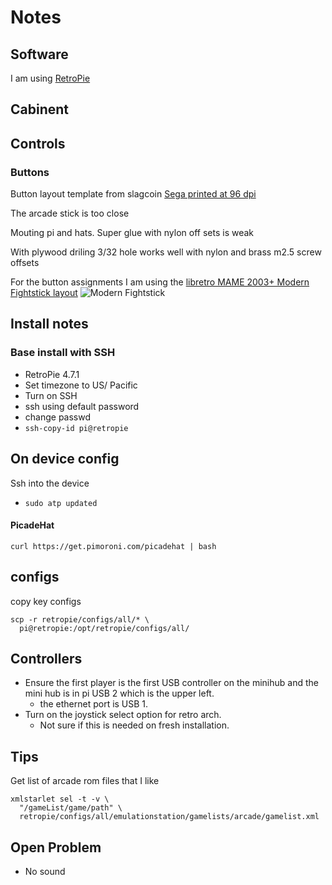 # Notes

## Software

I am using [RetroPie](http://retropie.org.uk)

## Cabinent

## Controls


### Buttons
Button layout template from slagcoin 
[Sega printed at 96 dpi](https://www.slagcoin.com/joystick/layout/sega2_m.png)

The arcade stick is too close

Mouting pi and hats.
Super glue with nylon off sets is weak

With plywood driling 3/32 hole works well with nylon and brass m2.5 screw offsets

For the button assignments I am using the 
[libretro MAME 2003+ Modern Fightstick layout](https://docs.libretro.com/library/mame2003_plus/#default-retropad-layouts)
![Modern Fightstick](https://docs.libretro.com/image/core/mame2003-plus/fightstick.png)


## Install notes

### Base install with SSH
 * RetroPie 4.7.1
 * Set timezone to US/ Pacific
 * Turn on SSH
 * ssh using default password
 * change passwd
 * `ssh-copy-id pi@retropie`
 
## On device config
Ssh into the device
* `sudo atp updated`
 
#### PicadeHat
 
```
curl https://get.pimoroni.com/picadehat | bash
```
 
## configs
 
copy key configs 

```
scp -r retropie/configs/all/* \
  pi@retropie:/opt/retropie/configs/all/
```
    
## Controllers
  * Ensure the first player is the first USB controller on the minihub 
    and the mini hub is in pi USB 2 which is the upper left.
    * the ethernet port is USB 1.
  * Turn on the joystick select option for retro arch.
    * Not sure if this is needed on fresh installation.


## Tips

Get list of arcade rom files that I like

```
xmlstarlet sel -t -v \
  "/gameList/game/path" \
  retropie/configs/all/emulationstation/gamelists/arcade/gamelist.xml
```

## Open Problem
 
  * No sound  




